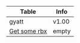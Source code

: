 |Table|Info|
|-----|----|
|gyatt|v1.00|
|[Get some rbx](https://dtr1567.github.io/another "Get some rbx!")|empty|
